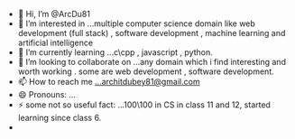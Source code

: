 - 👋 Hi, I’m @ArcDu81
- 👀 I’m interested in ...multiple computer science domain like web development (full stack) , software development , machine learning and artificial intelligence
- 🌱 I’m currently learning ...c\cpp , javascript , python.
- 💞️ I’m looking to collaborate on ...any domain which i find interesting and worth working . some are web development , software development.
- 📫 How to reach me ...architdubey81@gmail.com
- 😄 Pronouns: ...
- ⚡ some not so useful fact: ...100\100 in CS in class 11 and 12, started learning since class 6.
- 

<!---
ArcDu81/ArcDu81 is a ✨ special ✨ repository because its `README.md` (this file) appears on your GitHub profile.
You can click the Preview link to take a look at your changes.
--->
